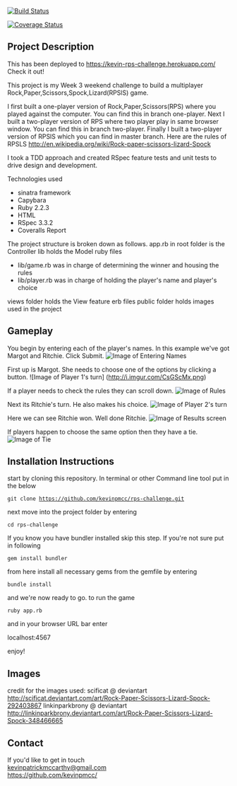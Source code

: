 [![Build Status](https://travis-ci.org/kevinpmcc/rps-challenge.svg?branch=master)](https://travis-ci.org/kevinpmcc/rps-challenge)

[![Coverage Status](https://coveralls.io/repos/github/kevinpmcc/rps-challenge/badge.svg?branch=master)](https://coveralls.io/github/kevinpmcc/rps-challenge?branch=master)



Project Description
----------
This has been deployed to https://kevin-rps-challenge.herokuapp.com/  
Check it out!  

This project is my Week 3 weekend challenge to build a multiplayer Rock,Paper,Scissors,Spock,Lizard(RPSlS) game.

I first built a one-player version of Rock,Paper,Scissors(RPS) where you played against the computer. You can find this in branch one-player.
Next I built a two-player version of RPS where two player play in same browser window. You can find this in branch two-player.
Finally I built a two-player version of RPSlS which you can find in master branch. Here are the rules of RPSLS http://en.wikipedia.org/wiki/Rock-paper-scissors-lizard-Spock

I took a TDD approach and created RSpec feature tests and unit tests to drive design and development.

Technologies used
* sinatra framework
* Capybara
* Ruby 2.2.3
* HTML
* RSpec 3.3.2
* Coveralls Report



The project structure is broken down as follows.
app.rb in root folder is the Controller
lib holds the Model ruby files
  * lib/game.rb was in charge of determining the winner and housing the rules
  * lib/player.rb was in charge of holding the player's name and player's choice

views folder holds the View feature erb files
public folder holds images used in the project


Gameplay
-----------
You begin by entering each of the player's names. In this example we've got Margot and Ritchie. Click Submit.
![Image of Entering Names](http://i.imgur.com/5WFdeGq.png)

First up is Margot. She needs to choose one of the options by clicking a button.
![Image of Player 1's turn] (http://i.imgur.com/CsGScMx.png)

If a player needs to check the rules they can scroll down.
![Image of Rules](http://i.imgur.com/s7uHb5G.png)

Next its Ritchie's turn. He also makes his choice.
![Image of Player 2's turn](http://i.imgur.com/R8jXAGx.png)

Here we can see Ritchie won. Well done Ritchie.
![Image of Results screen](http://i.imgur.com/ZovExrq.png)

If players happen to choose the same option then they have a tie.
![Image of Tie](http://i.imgur.com/pLipns3.png)


Installation Instructions
-------
start by cloning this repository. In terminal or other Command line tool put in the below

<code>git clone https://github.com/kevinpmcc/rps-challenge.git</code>

next move into the project folder by entering

<code>cd rps-challenge</code>

If you know you have bundler installed skip this step. If you're not sure put in following

<code>gem install bundler</code>

from here install all necessary gems from the gemfile by entering

<code>bundle install</code>

and we're now ready to go. to run the game

<code>ruby app.rb</code>

and in your browser URL bar enter

localhost:4567

enjoy!


Images
----
credit for the images used:
scificat @ deviantart http://scificat.deviantart.com/art/Rock-Paper-Scissors-Lizard-Spock-292403867
linkinparkbrony @ deviantart http://linkinparkbrony.deviantart.com/art/Rock-Paper-Scissors-Lizard-Spock-348466665

Contact
-----------
If you'd like to get in touch  
kevinpatrickmccarthy@gmail.com  
https://github.com/kevinpmcc/  


